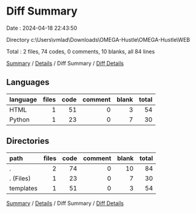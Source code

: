 # Diff Summary

Date : 2024-04-18 22:43:50

Directory c:\\Users\\vmlad\\Downloads\\OMEGA-Hustle\\OMEGA-Hustle\\WEB

Total : 2 files,  74 codes, 0 comments, 10 blanks, all 84 lines

[Summary](results.md) / [Details](details.md) / Diff Summary / [Diff Details](diff-details.md)

## Languages
| language | files | code | comment | blank | total |
| :--- | ---: | ---: | ---: | ---: | ---: |
| HTML | 1 | 51 | 0 | 3 | 54 |
| Python | 1 | 23 | 0 | 7 | 30 |

## Directories
| path | files | code | comment | blank | total |
| :--- | ---: | ---: | ---: | ---: | ---: |
| . | 2 | 74 | 0 | 10 | 84 |
| . (Files) | 1 | 23 | 0 | 7 | 30 |
| templates | 1 | 51 | 0 | 3 | 54 |

[Summary](results.md) / [Details](details.md) / Diff Summary / [Diff Details](diff-details.md)